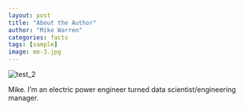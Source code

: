 ```yaml
---
layout: post
title: "About the Author"
author: "Mike Warren"
categories: facts
tags: [sample]
image: me-3.jpg
---
```



![test_2](https://i.imgur.com/SmS2YV8.jpg)

Mike. I’m an electric power engineer turned data scientist/engineering manager.
